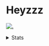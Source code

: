 # Heyzzz  

[![.](https://skillicons.dev/icons?i=js,java)](https://skillicons.dev)  

<details>
<summary>Stats</summary
<!--START_SECTION:waka-->

```txt
JavaScript   17 hrs 8 mins   ███████████████▓░░░░░░░░░   62.16 %
Rust         7 hrs 34 mins   ███████░░░░░░░░░░░░░░░░░░   27.47 %
CSS          1 hr 32 mins    █▒░░░░░░░░░░░░░░░░░░░░░░░   05.58 %
JSON         22 mins         ▒░░░░░░░░░░░░░░░░░░░░░░░░   01.36 %
TOML         19 mins         ▒░░░░░░░░░░░░░░░░░░░░░░░░   01.16 %
```

<!--END_SECTION:waka-->
</details>
